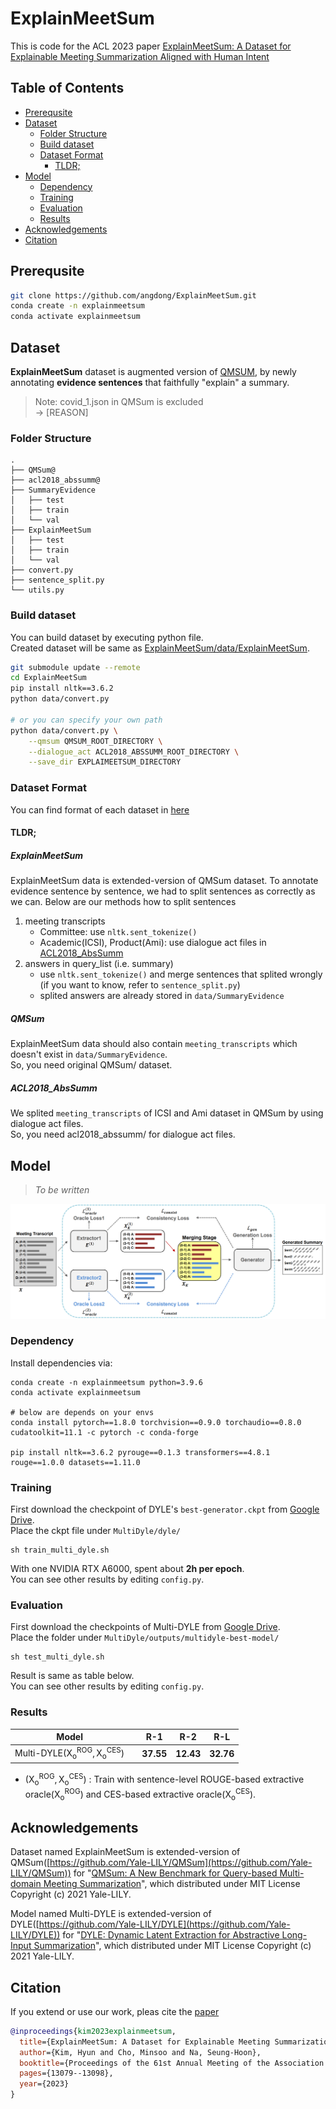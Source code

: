 # ExplainMeetSum

This is code for the ACL 2023 paper [ExplainMeetSum: A Dataset for Explainable Meeting Summarization Aligned with Human Intent](https://aclanthology.org/2023.acl-long.731.pdf)

## Table of Contents

* [Prerequsite](#prerequsite)
* [Dataset](#dataset)
  * [Folder Structure](#folder-structure)
  * [Build dataset](#build-dataset)
  * [Dataset Format](#dataset-format)
    * [TLDR;](#tldr)
* [Model](#model)
  * [Dependency](#dependency)
  * [Training](#training)
  * [Evaluation](#evaluation)
  * [Results](#results)
* [Acknowledgements](#acknowledgements)
* [Citation](#citation)

## Prerequsite
```bash
git clone https://github.com/angdong/ExplainMeetSum.git
conda create -n explainmeetsum
conda activate explainmeetsum
```

## Dataset

**ExplainMeetSum** dataset is augmented version of [QMSUM](https://github.com/Yale-LILY/QMSum), by newly annotating **evidence sentences** that faithfully "explain" a summary.

> Note: covid_1.json in QMSum is excluded \
> $\to$ [REASON]

### Folder Structure
```
.
├── QMSum@
├── acl2018_abssumm@
├── SummaryEvidence
│   ├── test
│   ├── train
│   └── val
├── ExplainMeetSum
│   ├── test
│   ├── train
│   └── val
├── convert.py
├── sentence_split.py
└── utils.py
```

### Build dataset
You can build dataset by executing python file.\
Created dataset will be same as [ExplainMeetSum/data/ExplainMeetSum](data/ExplainMeetSum).

```bash
git submodule update --remote
cd ExplainMeetSum
pip install nltk==3.6.2
python data/convert.py

# or you can specify your own path
python data/convert.py \
    --qmsum QMSUM_ROOT_DIRECTORY \
    --dialogue_act ACL2018_ABSSUMM_ROOT_DIRECTORY \
    --save_dir EXPLAIMEETSUM_DIRECTORY
```

### Dataset Format
You can find format of each dataset in [here](data/README.md)

#### TLDR;
##### ExplainMeetSum
ExplainMeetSum data is extended-version of QMSum dataset. To annotate evidence sentence by sentence, we had to split sentences as correctly as we can. Below are our methods how to split sentences

1. meeting transcripts
    * Committee: use `nltk.sent_tokenize()`
    * Academic(ICSI), Product(Ami): use dialogue act files in [ACL2018_AbsSumm](https://bitbucket.org/dascim/acl2018_abssumm/src/master/)
2. answers in query_list (i.e. summary)
    * use `nltk.sent_tokenize()` and merge sentences that splited wrongly (if you want to know, refer to `sentence_split.py`)
    * splited answers are already stored in `data/SummaryEvidence`

##### QMSum
ExplainMeetSum data should also contain `meeting_transcripts` which doesn't exist in `data/SummaryEvidence`.\
So, you need original QMSum/ dataset.

##### ACL2018_AbsSumm
We splited `meeting_transcripts` of ICSI and Ami dataset in QMSum by using dialogue act files.\
So, you need acl2018_abssumm/ for dialogue act files.

## Model
> _To be written_

![](img/model_structure.png)

### Dependency
Install dependencies via:
```
conda create -n explainmeetsum python=3.9.6
conda activate explainmeetsum

# below are depends on your envs
conda install pytorch==1.8.0 torchvision==0.9.0 torchaudio==0.8.0 cudatoolkit=11.1 -c pytorch -c conda-forge

pip install nltk==3.6.2 pyrouge==0.1.3 transformers==4.8.1 rouge==1.0.0 datasets==1.11.0
```

### Training
First download the checkpoint of DYLE's `best-generator.ckpt` from [Google Drive](https://drive.google.com/drive/folders/1Zz97kORSWvK6VU1leCyOFQnlijJRI8HG).\
Place the ckpt file under `MultiDyle/dyle/`

```
sh train_multi_dyle.sh
```
With one NVIDIA RTX A6000, spent about **2h per epoch**.\
You can see other results by editing `config.py`.

### Evaluation
First download the checkpoints of Multi-DYLE from [Google Drive]().\
Place the folder under `MultiDyle/outputs/multidyle-best-model/`
```
sh test_multi_dyle.sh
```
Result is same as table below.\
You can see other results by editing `config.py`.

### Results

|Model||R-1|R-2|R-L|
|-|-|-|-|-|
|$\text{Multi-DYLE}(\mathsf{X^{ROG}_o}, \mathsf{X^{CES}_o})$||**37.55**|**12.43**|**32.76**|

* ($\mathsf{X^{ROG}_o}, \mathsf{X^{CES}_o}$) : Train with sentence-level ROUGE-based extractive oracle($\mathsf{X^{ROG}_o}$) and CES-based extractive oracle($\mathsf{X^{CES}_o}$).

## Acknowledgements
Dataset named ExplainMeetSum is extended-version of QMSum([https://github.com/Yale-LILY/QMSum](https://github.com/Yale-LILY/QMSum)) for "[QMSum: A New Benchmark for Query-based Multi-domain Meeting Summarization](https://arxiv.org/pdf/2104.05938v1.pdf)", which distributed under MIT License Copyright (c) 2021 Yale-LILY.

Model named Multi-DYLE is extended-version of DYLE([https://github.com/Yale-LILY/DYLE](https://github.com/Yale-LILY/DYLE)) for "[DYLE: Dynamic Latent Extraction for Abstractive Long-Input Summarization](https://arxiv.org/pdf/2110.08168.pdf)", which distributed under MIT License Copyright (c) 2021 Yale-LILY.

## Citation
If you extend or use our work, pleas cite the [paper](https://aclanthology.org/2023.acl-long.731.pdf)

```bibtex
@inproceedings{kim2023explainmeetsum,
  title={ExplainMeetSum: A Dataset for Explainable Meeting Summarization Aligned with Human Intent},
  author={Kim, Hyun and Cho, Minsoo and Na, Seung-Hoon},
  booktitle={Proceedings of the 61st Annual Meeting of the Association for Computational Linguistics (Volume 1: Long Papers)},
  pages={13079--13098},
  year={2023}
}
```
